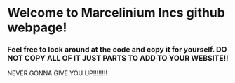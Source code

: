 <h1>Welcome to Marcelinium Incs github webpage!</h1>
<h3>Feel free to look around at the code and copy it for yourself. DO NOT COPY ALL OF IT JUST PARTS TO ADD TO YOUR WEBSITE!!</h3>
NEVER GONNA GIVE YOU UP!!!!!!!!
